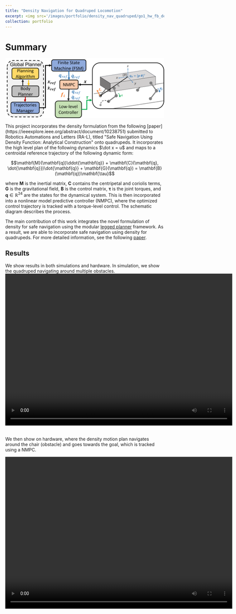 ```yaml
---
title: "Density Navigation for Quadruped Locomotion"
excerpt: <img src='/images/portfolio/density_nav_quadruped/go1_hw_fb_density_planner.gif' width='640' height='360'/>
collection: portfolio
---
```


# Summary
<p align="center">
  <img src='/images/portfolio/density_nav_quadruped/quad_diagram.png'/>
</p>
This project incorporates the density formulation from the following [paper](https://ieeexplore.ieee.org/abstract/document/10238751) submitted to Robotics Automations and Letters (RA-L), titled "Safe Navigation Using Density Function: Analytical Construction" onto quadrupeds.
It incorporates the high level plan of the following dynamics $\dot x = u$ and maps to a centroidal reference trajectory of the following dynamic form:


$$\mathbf{M}(\mathbf{q})\ddot{\mathbf{q}} + \mathbf{C}(\mathbf{q}, \dot{\mathbf{q}})\dot{\mathbf{q}} + \mathbf{G}(\mathbf{q}) = \mathbf{B}(\mathbf{q})\mathbf{\tau}$$

where $\mathbf{M}$ is the inertial matrix, $\mathbf{C}$ contains the centripetal and coriolis terms, $\mathbf{G}$ is the gravitational field, $\mathbf{B}$ is the control matrix, $\mathbf{\tau}$ is the joint torques, and $\mathbf{q} \in \mathbb{R}^{24}$ are the states for the dynamical system. This is then incorporated into a nonlinear model predictive controller (NMPC), where the optimized control trajectory is tracked with a torque-level control. The schematic diagram describes the process.

The main contribution of this work integrates the novel formulation of density for safe navigation using the modular [legged planner](https://github.com/AndrewZheng-1011/legged_planner) framework. As a result, we are able to incorporate safe navigation using density for quadrupeds. For more detailed information, see the following [paper](https://github.com/AndrewZheng-1011/AndrewZheng-1011.github.io/blob/master/docs/Motion_Planning_for_Quadruped_Robots_using_Density_Functions.pdf).

## Results
We show results in both simulations and hardware. In simulation, we show the quadruped navigating around multiple obstacles.
<video width="720" height="480" controls="controls">
    <source src="/images/portfolio/density_nav_quadruped/go1_density_nav_2obs_2x.mp4" type="video/mp4">
</video>

\
We then show on hardware, where the density motion plan navigates around the chair (obstacle) and goes towards the goal, which is tracked using a NMPC.

<video width="720" height="480" controls="controls">
    <source src="/images/portfolio/density_nav_quadruped/go1_hw_feedback_density_planner.mp4" type="video/mp4">
</video>
